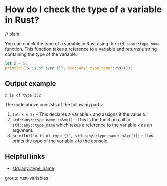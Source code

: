 # How do I check the type of a variable in Rust?
// plain

You can check the type of a variable in Rust using the `std::any::type_name` function. This function takes a reference to a variable and returns a string containing the type of the variable.

```rust
let x = 5;
println!("x is of type {}", std::any::type_name::<&x>());
```

## Output example

```
x is of type i32
```

The code above consists of the following parts:

1. `let x = 5;` - This declares a variable `x` and assigns it the value `5`.
2. `std::any::type_name::<&x>()` - This is the function call to `std::any::type_name` which takes a reference to the variable `x` as an argument.
3. `println!("x is of type {}", std::any::type_name::<&x>());` - This prints the type of the variable `x` to the console.

## Helpful links

- [std::any::type_name](https://doc.rust-lang.org/std/any/fn.type_name.html)

group: rust-variables